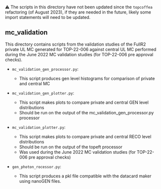 :warning: The scripts in this directory have not been updated since the `topcoffea` refactoring (of August 2023), if they are needed in the future, likely some import statements will need to be updated.

## mc_validation

This directory contains scripts from the validation studies of the FullR2 private UL MC generated for TOP-22-006 against central UL MC performed during the June 2022 MC validation studies (for TOP-22-006 pre approval checks).

* `mc_validation_gen_processor.py`:
    - This script produces gen level histograms for comparison of private and central MC

* `mc_validation_gen_plotter.py`:
    - This script makes plots to compare private and central GEN level distributions
    - Should be run on the output of the mc_validation_gen_processor.py processor

* `mc_validation_plotter.py`:
    - This script makes plots to compare private and central RECO level distributions
    - Should be run on the output of the topeft processor
    - Was used during the June 2022 MC validation studies (for TOP-22-006 pre approval checks)

* `gen_photon_rocessor.py`:
    - This script produces a pkl file compatible with the datacard maker using nanoGEN files.



